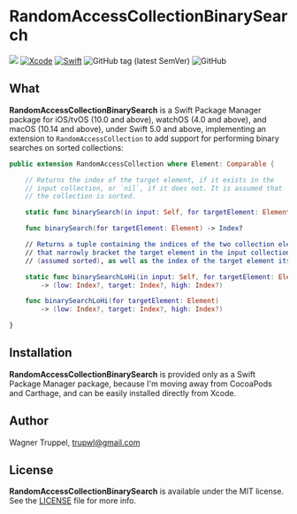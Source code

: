 # RandomAccessCollectionBinarySearch
![](https://img.shields.io/badge/platforms-iOS%2010%20%7C%20tvOS%2010%20%7C%20watchOS%204%20%7C%20macOS%2010.14-red)
[![Xcode](https://img.shields.io/badge/Xcode-11-blueviolet.svg)](https://developer.apple.com/xcode)
[![Swift](https://img.shields.io/badge/Swift-5.0-orange.svg)](https://swift.org)
![GitHub tag (latest SemVer)](https://img.shields.io/github/v/tag/wltrup/RandomAccessCollectionBinarySearch)
![GitHub](https://img.shields.io/github/license/wltrup/RandomAccessCollectionBinarySearch)

## What

**RandomAccessCollectionBinarySearch** is a Swift Package Manager package for iOS/tvOS (10.0 and above), watchOS (4.0 and above), and macOS (10.14 and above), under Swift 5.0 and above,  implementing an extension to `RandomAccessCollection` to add support for performing binary searches on sorted collections:
```swift
public extension RandomAccessCollection where Element: Comparable {

    // Returns the index of the target element, if it exists in the
    // input collection, or `nil`, if it does not. It is assumed that
    // the collection is sorted.

    static func binarySearch(in input: Self, for targetElement: Element) -> Index?

    func binarySearch(for targetElement: Element) -> Index?

    // Returns a tuple containing the indices of the two collection elements
    // that narrowly bracket the target element in the input collection
    // (assumed sorted), as well as the index of the target element itself.

    static func binarySearchLoHi(in input: Self, for targetElement: Element)
        -> (low: Index?, target: Index?, high: Index?)

    func binarySearchLoHi(for targetElement: Element)
        -> (low: Index?, target: Index?, high: Index?)

}
```

## Installation

**RandomAccessCollectionBinarySearch** is provided only as a Swift Package Manager package, because I'm moving away from CocoaPods and Carthage, and can be easily installed directly from Xcode.

## Author

Wagner Truppel, trupwl@gmail.com

## License

**RandomAccessCollectionBinarySearch** is available under the MIT license. See the [LICENSE](./LICENSE) file for more info.
